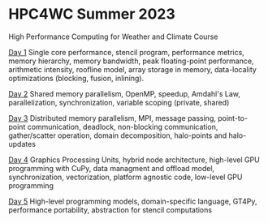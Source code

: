 # HPC4WC Summer 2023

High Performance Computing for Weather and Climate Course

[Day 1](https://github.com/ofuhrer/HPC4WC/tree/master/day1) Single core performance, stencil program, performance metrics, memory hierarchy, memory bandwidth, peak floating-point performance, arithmetic intensity, roofline model, array storage in memory, data-locality optimizations (blocking, fusion, inlining).

[Day 2](https://github.com/ofuhrer/HPC4WC/tree/master/day2) Shared memory parallelism, OpenMP, speedup, Amdahl's Law, parallelization, synchronization, variable scoping (private, shared)

[Day 3](https://github.com/ofuhrer/HPC4WC/tree/master/day3) Distributed memory parallelism, MPI, message passing, point-to-point communication, deadlock, non-blocking communication, gather/scatter operation, domain decomposition, halo-points and halo-updates

[Day 4](https://github.com/ofuhrer/HPC4WC/tree/master/day4) Graphics Processing Units, hybrid node architecture, high-level GPU programming with CuPy, data managment and offload model, synchronization, vectorization, platform agnostic code, low-level GPU programming

[Day 5](https://github.com/ofuhrer/HPC4WC/tree/master/day5) High-level programming models, domain-specific language, GT4Py, performance portability, abstraction for stencil computations


